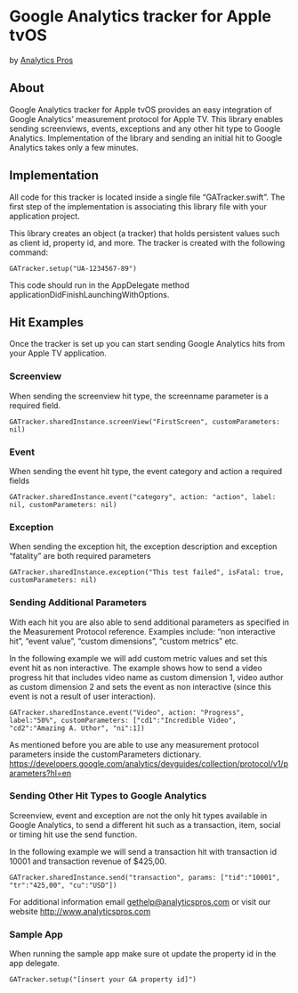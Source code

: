 # Google Analytics tracker for Apple tvOS
by [Analytics Pros](https://www.analyticspros.com)
## About
Google Analytics tracker for Apple tvOS provides an easy integration of Google Analytics’ measurement protocol for Apple TV. This library enables sending screenviews, events, exceptions and any other hit type to Google Analytics. Implementation of the library and sending an initial hit to Google Analytics takes only a few minutes.

## Implementation
All code for this tracker is located inside a single file “GATracker.swift”. The first step of the implementation is associating this library file with your application project.

This library creates an object (a tracker) that holds persistent values such as client id, property id, and more. The tracker is created with the following command:
```
GATracker.setup("UA-1234567-89")
```
This code should run in the AppDelegate method applicationDidFinishLaunchingWithOptions.

## Hit Examples
Once the tracker is set up you can start sending Google Analytics hits from your Apple TV application.
### Screenview
When sending the screenview hit type, the screenname parameter is a required field.
```
GATracker.sharedInstance.screenView("FirstScreen", customParameters: nil)
```
### Event
When sending the event hit type, the event category and action a required fields
```
GATracker.sharedInstance.event("category", action: "action", label: nil, customParameters: nil)
```
### Exception
When sending the exception hit, the exception description and exception “fatality” are both required parameters
```
GATracker.sharedInstance.exception("This test failed", isFatal: true, customParameters: nil)
```
### Sending Additional Parameters
With each hit you are also able to send additional parameters as specified in the Measurement Protocol reference. Examples include: “non interactive hit”, “event value”,  “custom dimensions”, “custom metrics” etc. 

In the following example we will add custom metric values and set this event hit as non interactive. The example shows how to send a video progress hit that includes video name as custom dimension 1, video author as custom dimension 2 and sets the event as non interactive (since this event is not a result of user interaction).
```
GATracker.sharedInstance.event("Video", action: "Progress", label:"50%", customParameters: ["cd1":"Incredible Video", "cd2":"Amazing A. Uthor", "ni":1])
```
As mentioned before you are able to use any measurement protocol parameters inside the customParameters dictionary.
https://developers.google.com/analytics/devguides/collection/protocol/v1/parameters?hl=en

### Sending Other Hit Types to Google Analytics
Screenview, event and exception are not the only hit types available in Google Analytics, to send a different hit such as a transaction, item, social or timing hit use the send function.

In the following example we will send a transaction hit with transaction id 10001 and transaction revenue of $425,00.
```
GATracker.sharedInstance.send("transaction", params: ["tid":"10001", "tr":"425,00", "cu":"USD"])
```

For additional information email gethelp@analyticspros.com or visit our website http://www.analyticspros.com
### Sample App
When running the sample app make sure ot update the property id in the app delegate.
```
GATracker.setup("[insert your GA property id]")
```
